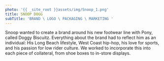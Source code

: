```yaml
---
photo: '{{ _site_root }}assets/img/Snoop_1.png'
title: SNOOP DOGG
subTitle: 'BRAND \ LOGO \ PACKAGING \ MARKETING '
---
```

<p>Snoop wanted to create a brand around his new footwear line with Pony, called Doggy Biscuitz. Everything about the brand had to reflect him as an individual: His Long Beach lifestyle, West Coast hip-hop, his love for sports, and his passion for low rider culture. We worked to incorporate this into each piece of collateral, from shoe boxes to in-store displays.</p>